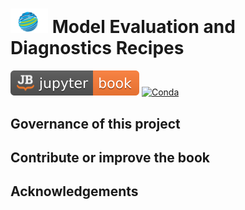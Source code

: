 # <img src="https://raw.githubusercontent.com/ACCESS-NRI/ACCESS-MED/master/docs/images/access_logo_planet.png" width=60 /> Model Evaluation and Diagnostics Recipes

[![Jupyter Book Badge](docs/images/badge.svg)](https://access-med.readthedocs.io/en/latest/?badge=latest)
[![Conda][conda-badge]][conda-link]

## Governance of this project

## Contribute or improve the book

## Acknowledgements


[conda-badge]: https://anaconda.org/conda-forge/ACCESS-MED/badges/version.svg
[conda-link]: https://anaconda.org
